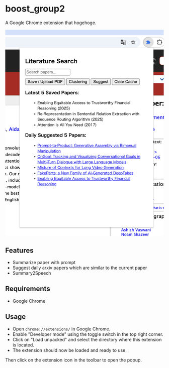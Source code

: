 # boost_group2
A Google Chrome extension that hogehoge.
<!-- ![image](https://github.com/naoki-negishi/boost_group2/tree/main/images/screen_shot.png) -->
![image](images/screen_shot.png)

## Features
- Summarize paper with prompt
- Suggest daily arxiv papers which are similar to the current paper
- Summary2Speech


## Requirements
- Google Chrome

## Usage
- Open `chrome://extensions/` in Google Chrome.
- Enable "Developer mode" using the toggle switch in the top right corner.
- Click on "Load unpacked" and select the directory where this extension is located.
- The extension should now be loaded and ready to use.

Then click on the extension icon in the toolbar to open the popup.
